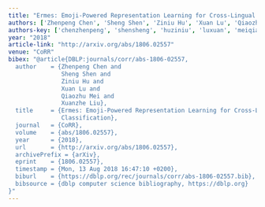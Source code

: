 ```yaml
---
title: "Ermes: Emoji-Powered Representation Learning for Cross-Lingual Sentiment Classification"
authors: ['Zhenpeng Chen', 'Sheng Shen', 'Ziniu Hu', 'Xuan Lu', 'Qiaozhu Mei', 'Xuanzhe Liu']
authors-key: ['chenzhenpeng', 'shensheng', 'huziniu', 'luxuan', 'meiqiaozhu', 'liuxuanzhe']
year: "2018"
article-link: "http://arxiv.org/abs/1806.02557"
venue: "CoRR"
bibex: "@article{DBLP:journals/corr/abs-1806-02557,
  author    = {Zhenpeng Chen and
               Sheng Shen and
               Ziniu Hu and
               Xuan Lu and
               Qiaozhu Mei and
               Xuanzhe Liu},
  title     = {Ermes: Emoji-Powered Representation Learning for Cross-Lingual Sentiment
               Classification},
  journal   = {CoRR},
  volume    = {abs/1806.02557},
  year      = {2018},
  url       = {http://arxiv.org/abs/1806.02557},
  archivePrefix = {arXiv},
  eprint    = {1806.02557},
  timestamp = {Mon, 13 Aug 2018 16:47:10 +0200},
  biburl    = {https://dblp.org/rec/journals/corr/abs-1806-02557.bib},
  bibsource = {dblp computer science bibliography, https://dblp.org}
}"
---
```

